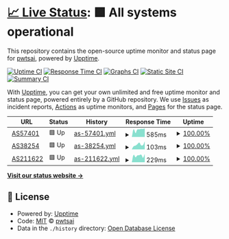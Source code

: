 # [📈 Live Status](https://pwtsai.github.io): <!--live status--> **🟩 All systems operational**

This repository contains the open-source uptime monitor and status page for [pwtsai](https://pwtsai.github.io/), powered by [Upptime](https://github.com/upptime/upptime).

[![Uptime CI](https://github.com/pwtsai/upptime/workflows/Uptime%20CI/badge.svg)](https://github.com/pwtsai/upptime/actions?query=workflow%3A%22Uptime+CI%22)
[![Response Time CI](https://github.com/pwtsai/upptime/workflows/Response%20Time%20CI/badge.svg)](https://github.com/pwtsai/upptime/actions?query=workflow%3A%22Response+Time+CI%22)
[![Graphs CI](https://github.com/pwtsai/upptime/workflows/Graphs%20CI/badge.svg)](https://github.com/pwtsai/upptime/actions?query=workflow%3A%22Graphs+CI%22)
[![Static Site CI](https://github.com/pwtsai/upptime/workflows/Static%20Site%20CI/badge.svg)](https://github.com/pwtsai/upptime/actions?query=workflow%3A%22Static+Site+CI%22)
[![Summary CI](https://github.com/pwtsai/upptime/workflows/Summary%20CI/badge.svg)](https://github.com/pwtsai/upptime/actions?query=workflow%3A%22Summary+CI%22)

With [Upptime](https://upptime.js.org), you can get your own unlimited and free uptime monitor and status page, powered entirely by a GitHub repository. We use [Issues](https://github.com/pwtsai/upptime/issues) as incident reports, [Actions](https://github.com/pwtsai/upptime/actions) as uptime monitors, and [Pages](https://pwtsai.github.io) for the status page.

<!--start: status pages-->
<!-- This summary is generated by Upptime (https://github.com/upptime/upptime) -->
<!-- Do not edit this manually, your changes will be overwritten -->
<!-- prettier-ignore -->
| URL | Status | History | Response Time | Uptime |
| --- | ------ | ------- | ------------- | ------ |
| <img alt="" src="https://favicons.githubusercontent.com/peering.oftein.net" height="13"> [AS57401](https://peering.oftein.net) | 🟩 Up | [as-57401.yml](https://github.com/pwtsai/upptime/commits/HEAD/history/as-57401.yml) | <details><summary><img alt="Response time graph" src="./graphs/as-57401/response-time-week.png" height="20"> 585ms</summary><br><a href="https://pwtsai.github.io/history/as-57401"><img alt="Response time 521" src="https://img.shields.io/endpoint?url=https%3A%2F%2Fraw.githubusercontent.com%2Fpwtsai%2Fupptime%2FHEAD%2Fapi%2Fas-57401%2Fresponse-time.json"></a><br><a href="https://pwtsai.github.io/history/as-57401"><img alt="24-hour response time 689" src="https://img.shields.io/endpoint?url=https%3A%2F%2Fraw.githubusercontent.com%2Fpwtsai%2Fupptime%2FHEAD%2Fapi%2Fas-57401%2Fresponse-time-day.json"></a><br><a href="https://pwtsai.github.io/history/as-57401"><img alt="7-day response time 585" src="https://img.shields.io/endpoint?url=https%3A%2F%2Fraw.githubusercontent.com%2Fpwtsai%2Fupptime%2FHEAD%2Fapi%2Fas-57401%2Fresponse-time-week.json"></a><br><a href="https://pwtsai.github.io/history/as-57401"><img alt="30-day response time 509" src="https://img.shields.io/endpoint?url=https%3A%2F%2Fraw.githubusercontent.com%2Fpwtsai%2Fupptime%2FHEAD%2Fapi%2Fas-57401%2Fresponse-time-month.json"></a><br><a href="https://pwtsai.github.io/history/as-57401"><img alt="1-year response time 521" src="https://img.shields.io/endpoint?url=https%3A%2F%2Fraw.githubusercontent.com%2Fpwtsai%2Fupptime%2FHEAD%2Fapi%2Fas-57401%2Fresponse-time-year.json"></a></details> | <details><summary><a href="https://pwtsai.github.io/history/as-57401">100.00%</a></summary><a href="https://pwtsai.github.io/history/as-57401"><img alt="All-time uptime 100.00%" src="https://img.shields.io/endpoint?url=https%3A%2F%2Fraw.githubusercontent.com%2Fpwtsai%2Fupptime%2FHEAD%2Fapi%2Fas-57401%2Fuptime.json"></a><br><a href="https://pwtsai.github.io/history/as-57401"><img alt="24-hour uptime 100.00%" src="https://img.shields.io/endpoint?url=https%3A%2F%2Fraw.githubusercontent.com%2Fpwtsai%2Fupptime%2FHEAD%2Fapi%2Fas-57401%2Fuptime-day.json"></a><br><a href="https://pwtsai.github.io/history/as-57401"><img alt="7-day uptime 100.00%" src="https://img.shields.io/endpoint?url=https%3A%2F%2Fraw.githubusercontent.com%2Fpwtsai%2Fupptime%2FHEAD%2Fapi%2Fas-57401%2Fuptime-week.json"></a><br><a href="https://pwtsai.github.io/history/as-57401"><img alt="30-day uptime 100.00%" src="https://img.shields.io/endpoint?url=https%3A%2F%2Fraw.githubusercontent.com%2Fpwtsai%2Fupptime%2FHEAD%2Fapi%2Fas-57401%2Fuptime-month.json"></a><br><a href="https://pwtsai.github.io/history/as-57401"><img alt="1-year uptime 100.00%" src="https://img.shields.io/endpoint?url=https%3A%2F%2Fraw.githubusercontent.com%2Fpwtsai%2Fupptime%2FHEAD%2Fapi%2Fas-57401%2Fuptime-year.json"></a></details>
| <img alt="" src="https://favicons.githubusercontent.com/connect.itlab.cc" height="13"> [AS38254](https://connect.itlab.cc) | 🟩 Up | [as-38254.yml](https://github.com/pwtsai/upptime/commits/HEAD/history/as-38254.yml) | <details><summary><img alt="Response time graph" src="./graphs/as-38254/response-time-week.png" height="20"> 103ms</summary><br><a href="https://pwtsai.github.io/history/as-38254"><img alt="Response time 99" src="https://img.shields.io/endpoint?url=https%3A%2F%2Fraw.githubusercontent.com%2Fpwtsai%2Fupptime%2FHEAD%2Fapi%2Fas-38254%2Fresponse-time.json"></a><br><a href="https://pwtsai.github.io/history/as-38254"><img alt="24-hour response time 164" src="https://img.shields.io/endpoint?url=https%3A%2F%2Fraw.githubusercontent.com%2Fpwtsai%2Fupptime%2FHEAD%2Fapi%2Fas-38254%2Fresponse-time-day.json"></a><br><a href="https://pwtsai.github.io/history/as-38254"><img alt="7-day response time 103" src="https://img.shields.io/endpoint?url=https%3A%2F%2Fraw.githubusercontent.com%2Fpwtsai%2Fupptime%2FHEAD%2Fapi%2Fas-38254%2Fresponse-time-week.json"></a><br><a href="https://pwtsai.github.io/history/as-38254"><img alt="30-day response time 116" src="https://img.shields.io/endpoint?url=https%3A%2F%2Fraw.githubusercontent.com%2Fpwtsai%2Fupptime%2FHEAD%2Fapi%2Fas-38254%2Fresponse-time-month.json"></a><br><a href="https://pwtsai.github.io/history/as-38254"><img alt="1-year response time 99" src="https://img.shields.io/endpoint?url=https%3A%2F%2Fraw.githubusercontent.com%2Fpwtsai%2Fupptime%2FHEAD%2Fapi%2Fas-38254%2Fresponse-time-year.json"></a></details> | <details><summary><a href="https://pwtsai.github.io/history/as-38254">100.00%</a></summary><a href="https://pwtsai.github.io/history/as-38254"><img alt="All-time uptime 100.00%" src="https://img.shields.io/endpoint?url=https%3A%2F%2Fraw.githubusercontent.com%2Fpwtsai%2Fupptime%2FHEAD%2Fapi%2Fas-38254%2Fuptime.json"></a><br><a href="https://pwtsai.github.io/history/as-38254"><img alt="24-hour uptime 100.00%" src="https://img.shields.io/endpoint?url=https%3A%2F%2Fraw.githubusercontent.com%2Fpwtsai%2Fupptime%2FHEAD%2Fapi%2Fas-38254%2Fuptime-day.json"></a><br><a href="https://pwtsai.github.io/history/as-38254"><img alt="7-day uptime 100.00%" src="https://img.shields.io/endpoint?url=https%3A%2F%2Fraw.githubusercontent.com%2Fpwtsai%2Fupptime%2FHEAD%2Fapi%2Fas-38254%2Fuptime-week.json"></a><br><a href="https://pwtsai.github.io/history/as-38254"><img alt="30-day uptime 100.00%" src="https://img.shields.io/endpoint?url=https%3A%2F%2Fraw.githubusercontent.com%2Fpwtsai%2Fupptime%2FHEAD%2Fapi%2Fas-38254%2Fuptime-month.json"></a><br><a href="https://pwtsai.github.io/history/as-38254"><img alt="1-year uptime 100.00%" src="https://img.shields.io/endpoint?url=https%3A%2F%2Fraw.githubusercontent.com%2Fpwtsai%2Fupptime%2FHEAD%2Fapi%2Fas-38254%2Fuptime-year.json"></a></details>
| <img alt="" src="https://favicons.githubusercontent.com/network.pwtsai.im" height="13"> [AS211622](https://network.pwtsai.im/) | 🟩 Up | [as-211622.yml](https://github.com/pwtsai/upptime/commits/HEAD/history/as-211622.yml) | <details><summary><img alt="Response time graph" src="./graphs/as-211622/response-time-week.png" height="20"> 229ms</summary><br><a href="https://pwtsai.github.io/history/as-211622"><img alt="Response time 200" src="https://img.shields.io/endpoint?url=https%3A%2F%2Fraw.githubusercontent.com%2Fpwtsai%2Fupptime%2FHEAD%2Fapi%2Fas-211622%2Fresponse-time.json"></a><br><a href="https://pwtsai.github.io/history/as-211622"><img alt="24-hour response time 280" src="https://img.shields.io/endpoint?url=https%3A%2F%2Fraw.githubusercontent.com%2Fpwtsai%2Fupptime%2FHEAD%2Fapi%2Fas-211622%2Fresponse-time-day.json"></a><br><a href="https://pwtsai.github.io/history/as-211622"><img alt="7-day response time 229" src="https://img.shields.io/endpoint?url=https%3A%2F%2Fraw.githubusercontent.com%2Fpwtsai%2Fupptime%2FHEAD%2Fapi%2Fas-211622%2Fresponse-time-week.json"></a><br><a href="https://pwtsai.github.io/history/as-211622"><img alt="30-day response time 209" src="https://img.shields.io/endpoint?url=https%3A%2F%2Fraw.githubusercontent.com%2Fpwtsai%2Fupptime%2FHEAD%2Fapi%2Fas-211622%2Fresponse-time-month.json"></a><br><a href="https://pwtsai.github.io/history/as-211622"><img alt="1-year response time 200" src="https://img.shields.io/endpoint?url=https%3A%2F%2Fraw.githubusercontent.com%2Fpwtsai%2Fupptime%2FHEAD%2Fapi%2Fas-211622%2Fresponse-time-year.json"></a></details> | <details><summary><a href="https://pwtsai.github.io/history/as-211622">100.00%</a></summary><a href="https://pwtsai.github.io/history/as-211622"><img alt="All-time uptime 100.00%" src="https://img.shields.io/endpoint?url=https%3A%2F%2Fraw.githubusercontent.com%2Fpwtsai%2Fupptime%2FHEAD%2Fapi%2Fas-211622%2Fuptime.json"></a><br><a href="https://pwtsai.github.io/history/as-211622"><img alt="24-hour uptime 100.00%" src="https://img.shields.io/endpoint?url=https%3A%2F%2Fraw.githubusercontent.com%2Fpwtsai%2Fupptime%2FHEAD%2Fapi%2Fas-211622%2Fuptime-day.json"></a><br><a href="https://pwtsai.github.io/history/as-211622"><img alt="7-day uptime 100.00%" src="https://img.shields.io/endpoint?url=https%3A%2F%2Fraw.githubusercontent.com%2Fpwtsai%2Fupptime%2FHEAD%2Fapi%2Fas-211622%2Fuptime-week.json"></a><br><a href="https://pwtsai.github.io/history/as-211622"><img alt="30-day uptime 100.00%" src="https://img.shields.io/endpoint?url=https%3A%2F%2Fraw.githubusercontent.com%2Fpwtsai%2Fupptime%2FHEAD%2Fapi%2Fas-211622%2Fuptime-month.json"></a><br><a href="https://pwtsai.github.io/history/as-211622"><img alt="1-year uptime 100.00%" src="https://img.shields.io/endpoint?url=https%3A%2F%2Fraw.githubusercontent.com%2Fpwtsai%2Fupptime%2FHEAD%2Fapi%2Fas-211622%2Fuptime-year.json"></a></details>

<!--end: status pages-->

[**Visit our status website →**](https://pwtsai.github.io)

## 📄 License

- Powered by: [Upptime](https://github.com/upptime/upptime)
- Code: [MIT](./LICENSE) © [pwtsai](https://pwtsai.github.io/)
- Data in the `./history` directory: [Open Database License](https://opendatacommons.org/licenses/odbl/1-0/)
